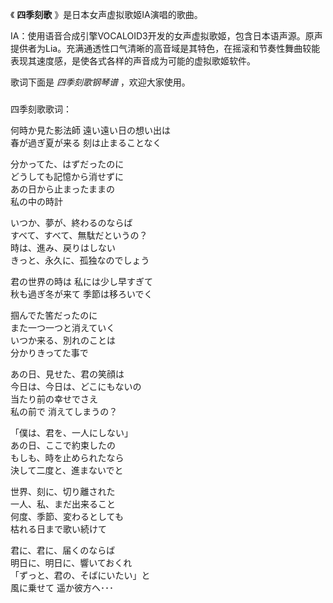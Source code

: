 

《 **四季刻歌** 》是日本女声虚拟歌姬IA演唱的歌曲。

IA：使用语音合成引擎VOCALOID3开发的女声虚拟歌姬，包含日本语声源。原声提供者为Lia。充满通透性口气清晰的高音域是其特色，在摇滚和节奏性舞曲较能表现其速度感，是使各式各样的声音成为可能的虚拟歌姬软件。

歌词下面是 _四季刻歌钢琴谱_ ，欢迎大家使用。

###  
四季刻歌歌词：

  
何時か見た影法師 遠い遠い日の想い出は  
春が過ぎ夏が来る 刻は止まることなく

  

分かってた、はずだったのに  
どうしても記憶から消せずに  
あの日から止まったままの  
私の中の時計

  

いつか、夢が、終わるのならば  
すべて、すべて、無駄だというの？  
時は、進み、戻りはしない  
きっと、永久に、孤独なのでしょう

  

君の世界の時は 私には少し早すぎて  
秋も過ぎ冬が来て 季節は移ろいでく

  

掴んでた筈だったのに  
また一つ一つと消えていく  
いつか来る、別れのことは  
分かりきってた事で

  

あの日、見せた、君の笑顔は  
今日は、今日は、どこにもないの  
当たり前の幸せでさえ  
私の前で 消えてしまうの？

  

「僕は、君を、一人にしない」  
あの日、ここで約束したの  
もしも、時を止められたなら  
決して二度と、進まないでと

  

世界、刻に、切り離された  
一人、私、まだ出来ること  
何度、季節、変わるとしても  
枯れる日まで歌い続けて

  

君に、君に、届くのならば  
明日に、明日に、響いておくれ  
「ずっと、君の、そばにいたい」と  
風に乗せて 遥か彼方へ･･･

  
  

